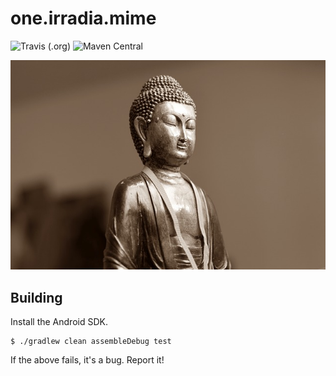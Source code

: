 one.irradia.mime
===

![Travis (.org)](https://img.shields.io/travis/irradia/one.irradia.mime.svg)
![Maven Central](https://img.shields.io/maven-central/v/one.irradia.mime/one.irradia.mime.svg?style=flat-square)

![mime](./src/site/resources/mime.jpg?raw=true)

## Building

Install the Android SDK.

```
$ ./gradlew clean assembleDebug test
```

If the above fails, it's a bug. Report it!
